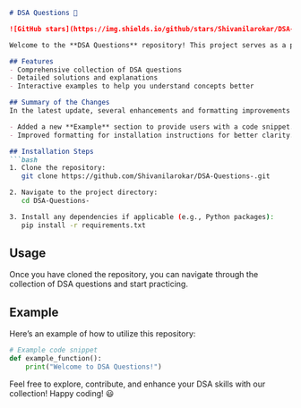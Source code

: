 ```markdown
# DSA Questions 🚀

![GitHub stars](https://img.shields.io/github/stars/Shivanilarokar/DSA-Questions-?style=social) ![Forks](https://img.shields.io/github/forks/Shivanilarokar/DSA-Questions-?style=social)

Welcome to the **DSA Questions** repository! This project serves as a platform for developers and learners to practice and enhance their skills in Data Structures and Algorithms (DSA). This repository is designed to help you improve your understanding of various data structures and algorithms through a collection of questions and solutions.

## Features
- Comprehensive collection of DSA questions
- Detailed solutions and explanations
- Interactive examples to help you understand concepts better

## Summary of the Changes
In the latest update, several enhancements and formatting improvements were made to the README file:

- Added a new **Example** section to provide users with a code snippet.
- Improved formatting for installation instructions for better clarity.

## Installation Steps
```bash
1. Clone the repository:
   git clone https://github.com/Shivanilarokar/DSA-Questions-.git

2. Navigate to the project directory:
   cd DSA-Questions-

3. Install any dependencies if applicable (e.g., Python packages):
   pip install -r requirements.txt
```

## Usage
Once you have cloned the repository, you can navigate through the collection of DSA questions and start practicing.

## Example
Here’s an example of how to utilize this repository:
```python
# Example code snippet
def example_function():
    print("Welcome to DSA Questions!")
```

Feel free to explore, contribute, and enhance your DSA skills with our collection! Happy coding! 😃
```